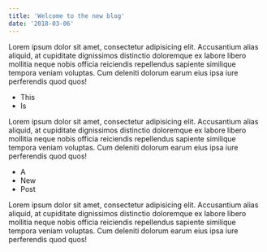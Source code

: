 ```yaml
---
title: 'Welcome to the new blog'
date: '2018-03-06'
---
```


Lorem ipsum dolor sit amet, consectetur adipisicing elit.<!-- end --> Accusantium alias aliquid, at cupiditate dignissimos distinctio doloremque ex labore libero mollitia neque nobis officia reiciendis repellendus sapiente similique tempora veniam voluptas. Cum deleniti dolorum earum eius ipsa iure perferendis quod quos!

* This
* Is

Lorem ipsum dolor sit amet, consectetur adipisicing elit. Accusantium alias aliquid, at cupiditate dignissimos distinctio doloremque ex labore libero mollitia neque nobis officia reiciendis repellendus sapiente similique tempora veniam voluptas. Cum deleniti dolorum earum eius ipsa iure perferendis quod quos!

* A
* New
* Post

Lorem ipsum dolor sit amet, consectetur adipisicing elit. Accusantium alias aliquid, at cupiditate dignissimos distinctio doloremque ex labore libero mollitia neque nobis officia reiciendis repellendus sapiente similique tempora veniam voluptas. Cum deleniti dolorum earum eius ipsa iure perferendis quod quos!